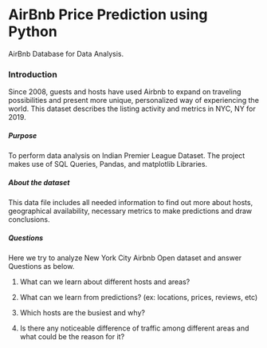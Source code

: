 # AirBnb Price Prediction using Python
AirBnb Database for Data Analysis.

### Introduction
Since 2008, guests and hosts have used Airbnb to expand on traveling possibilities and present more unique, personalized way of experiencing the world. This dataset describes the listing activity and metrics in NYC, NY for 2019.

##### Purpose
To perform data analysis on Indian Premier League Dataset. The project makes use of SQL Queries, Pandas, and matplotlib Libraries.

##### About the dataset
This data file includes all needed information to find out more about hosts, geographical availability, necessary metrics to make predictions and draw conclusions.

##### Questions
Here we try to analyze New York City Airbnb Open dataset and answer Questions as below.

1. What can we learn about different hosts and areas?

2. What can we learn from predictions? (ex: locations, prices, reviews, etc)

3. Which hosts are the busiest and why?

4. Is there any noticeable difference of traffic among different areas and what could be the reason for it?
